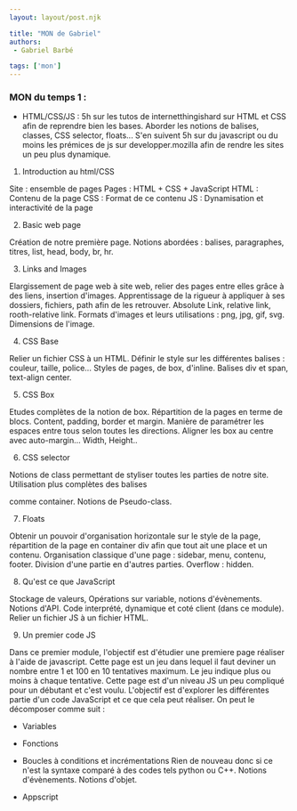```yaml
---
layout: layout/post.njk

title: "MON de Gabriel"
authors:
 - Gabriel Barbé

tags: ['mon']
---
```


<!-- Début Résumé -->

### MON du temps 1 : 
- HTML/CSS/JS :
5h sur les tutos de internetthingishard sur HTML et CSS afin de reprendre bien les bases. Aborder les notions de balises, classes, CSS selector, floats...
S'en suivent 5h sur du javascript ou du moins les prémices de js sur developper.mozilla afin de rendre les sites un peu plus dynamique. 

1. Introduction au html/CSS 

Site : ensemble de pages
Pages : HTML + CSS + JavaScript
HTML : Contenu de la page
CSS : Format de ce contenu
JS : Dynamisation et interactivité de la page

2. Basic web page 

Création de notre première page. 
Notions abordées : balises, paragraphes, titres, list, head, body, br, hr. 

3. Links and Images 

Elargissement de page web à site web, relier des pages entre elles grâce à des liens, insertion d'images. 
Apprentissage de la rigueur à appliquer à ses dossiers, fichiers, path afin de les retrouver. 
Absolute Link, relative link, rooth-relative link. 
Formats d'images et leurs utilisations : png, jpg, gif, svg. 
Dimensions de l'image. 

4. CSS Base

Relier un fichier CSS à un HTML. 
Définir le style sur les différentes balises : couleur, taille, police...
Styles de pages, de box, d'inline. 
Balises div et span, text-align center.

5. CSS Box

Etudes complètes de la notion de box. Répartition de la pages en terme de blocs.
Content, padding, border et margin. 
Manière de paramétrer les espaces entre tous selon toutes les directions. 
Aligner les box au centre avec auto-margin...
Width, Height.. 

6. CSS selector 

Notions de class permettant de styliser toutes les parties de notre site. 
Utilisation plus complètes des balises <div> comme container. 
Notions de Pseudo-class. 

7. Floats 

Obtenir un pouvoir d'organisation horizontale sur le style de la page, répartition de la page en container div afin que tout ait une place et un contenu. 
Organisation classique d'une page : sidebar, menu, contenu, footer.
Division d'une partie en d'autres parties. 
Overflow : hidden.  

8. Qu'est ce que JavaScript

Stockage de valeurs, Opérations sur variable, notions d'évènements. 
Notions d'API. Code interprété, dynamique et coté client (dans ce module). 
Relier un fichier JS à un fichier HTML. 

9. Un premier code JS 

Dans ce premier module, l'objectif est d'étudier une premiere page réaliser à l'aide de javascript. 
Cette page est un jeu dans lequel il faut deviner un nombre entre 1 et 100 en 10 tentatives maximum. Le jeu indique plus ou moins à chaque tentative. 
Cette page est d'un niveau JS un peu compliqué pour un débutant et c'est voulu. L'objectif est d'explorer les différentes partie d'un code JavaScript et ce que cela peut réaliser. 
On peut le décomposer comme suit : 
- Variables 
- Fonctions 
- Boucles à conditions et incrémentations 
Rien de nouveau donc si ce n'est la syntaxe comparé à des codes tels python ou C++. 
Notions d'évènements. 
Notions d'objet. 

- Appscript

<!-- Début Résumé -->
